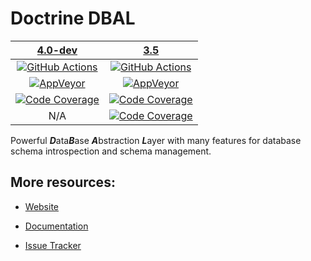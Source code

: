 # Doctrine DBAL

|                 [4.0-dev][4.0]                  |                     [3.5][3.5]                      |
|:-----------------------------------------------:|:---------------------------------------------------:|
|    [![GitHub Actions][GA 4.0 image]][GA 4.0]    |      [![GitHub Actions][GA 3.5 image]][GA 3.5]      |
| [![AppVeyor][AppVeyor 4.0 image]][AppVeyor 4.0] |   [![AppVeyor][AppVeyor 3.5 image]][AppVeyor 3.5]   |
| [![Code Coverage][Coverage image]][CodeCov 4.0] | [![Code Coverage][Coverage 3.5 image]][CodeCov 3.5] |
|                       N/A                       | [![Code Coverage][TypeCov 3.5 image]][TypeCov 3.5]  |

Powerful ***D***ata***B***ase ***A***bstraction ***L***ayer with many features for database schema introspection and schema management.

## More resources:

* [Website](http://www.doctrine-project.org/projects/dbal.html)
* [Documentation](http://docs.doctrine-project.org/projects/doctrine-dbal/en/latest/)
* [Issue Tracker](https://github.com/doctrine/dbal/issues)

  [Coverage image]: https://codecov.io/gh/doctrine/dbal/branch/4.0.x/graph/badge.svg
  [4.0]: https://github.com/doctrine/dbal/tree/4.0.x
  [CodeCov 4.0]: https://codecov.io/gh/doctrine/dbal/branch/4.0.x
  [AppVeyor 4.0]: https://ci.appveyor.com/project/doctrine/dbal/branch/4.0.x
  [AppVeyor 4.0 image]: https://ci.appveyor.com/api/projects/status/i88kitq8qpbm0vie/branch/4.0.x?svg=true
  [GA 4.0]: https://github.com/doctrine/dbal/actions?query=workflow%3A%22Continuous+Integration%22+branch%3A4.0.x
  [GA 4.0 image]: https://github.com/doctrine/dbal/workflows/Continuous%20Integration/badge.svg

  [Coverage 3.5 image]: https://codecov.io/gh/doctrine/dbal/branch/3.5.x/graph/badge.svg
  [3.5]: https://github.com/doctrine/dbal/tree/3.5.x
  [CodeCov 3.5]: https://codecov.io/gh/doctrine/dbal/branch/3.5.x
  [AppVeyor 3.5]: https://ci.appveyor.com/project/doctrine/dbal/branch/3.5.x
  [AppVeyor 3.5 image]: https://ci.appveyor.com/api/projects/status/i88kitq8qpbm0vie/branch/3.5.x?svg=true
  [GA 3.5]: https://github.com/doctrine/dbal/actions?query=workflow%3A%22Continuous+Integration%22+branch%3A3.5.x
  [GA 3.5 image]: https://github.com/doctrine/dbal/workflows/Continuous%20Integration/badge.svg?branch=3.5.x
  [TypeCov 3.5]: https://shepherd.dev/github/doctrine/dbal
  [TypeCov 3.5 image]: https://shepherd.dev/github/doctrine/dbal/coverage.svg
